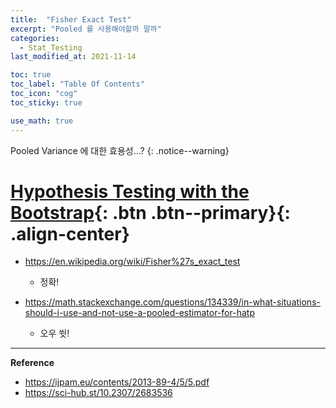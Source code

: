 ```yaml
---
title:  "Fisher Exact Test"
excerpt: "Pooled 를 사용해야할까 말까"
categories:
  - Stat_Testing
last_modified_at: 2021-11-14

toc: true
toc_label: "Table Of Contents"
toc_icon: "cog"
toc_sticky: true

use_math: true
---
```


 Pooled Variance 에 대한 효용성...?
{: .notice--warning}

# [Hypothesis Testing with the Bootstrap](#link){: .btn .btn--primary}{: .align-center}

- <https://en.wikipedia.org/wiki/Fisher%27s_exact_test>
  - 정확! 
  
- <https://math.stackexchange.com/questions/134339/in-what-situations-should-i-use-and-not-use-a-pooled-estimator-for-hatp>
  - 오우 쓋!


---

  **Reference**

- <https://ijpam.eu/contents/2013-89-4/5/5.pdf>
- <https://sci-hub.st/10.2307/2683536>





